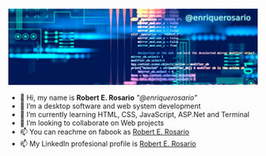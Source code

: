 <img src="cover ro.png"></img>
- 👋 Hi, my name is <b>Robert E. Rosario</b> <i>"@enriquerosario"</i>
- 💞️ I’m a desktop software and web system development
- 🌱 I’m currently learning HTML, CSS, JavaScript, ASP.Net and Terminal
- 👀 I’m looking to collaborate on Web projects
- 📫 You can reachme on fabook as <a href="https://www.facebook.com/robert.e.rosario">Robert E. Rosario</a>
- 📫 My LinkedIn profesional profile is <a href="https://www.linkedin.com/in/enriquerosario">Robert E. Rosario</a>

<!---![](https://pandao.github.io/editor.md/images/logos/editormd-logo-180x180.png)<!---

<!---
enriquerosario/enriquerosario is a ✨ special ✨ repository because its `README.md` (this file) appears on your GitHub profile.
You can click the Preview link to take a look at your changes.
<!---
